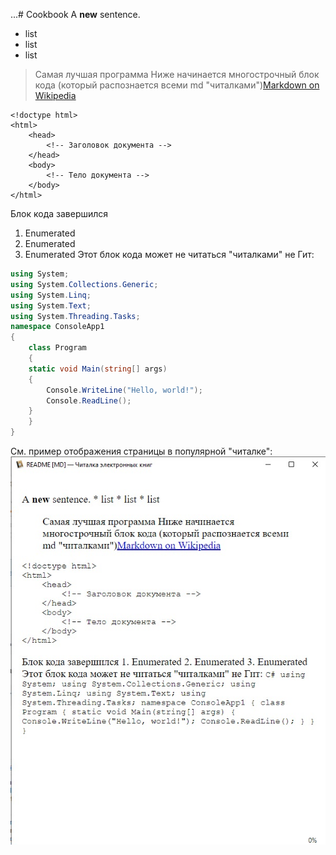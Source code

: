 ...# Cookbook
A **new** sentence.
* list
* list
* list

> Самая лучшая программа 
Ниже начинается многострочный блок кода (который распознается всеми md "читалками")[Markdown on Wikipedia](https://ru.wikipedia.org/wiki/Markdown)

    <!doctype html>
    <html>
        <head>
            <!-- Заголовок документа -->
        </head>
        <body>
            <!-- Тело документа -->
        </body>
    </html>

Блок кода завершился
1. Enumerated
2. Enumerated
3. Enumerated
Этот блок кода может не читаться "читалками" не Гит:
```C#
using System;
using System.Collections.Generic;
using System.Linq;
using System.Text;
using System.Threading.Tasks;
namespace ConsoleApp1
{
    class Program
    {
    static void Main(string[] args)
    {
        Console.WriteLine("Hello, world!");
        Console.ReadLine();
    }
    }
}
```
См. пример отображения страницы в популярной "читалке":
![Код программы не отображается](https://github.com/justjune/Cookbook/blob/main/BadMarkdown.jpg)
